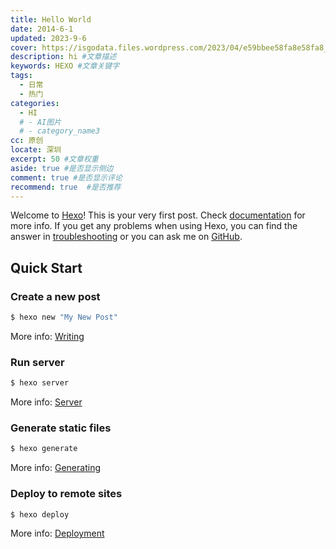 ```yaml
---
title: Hello World
date: 2014-6-1
updated: 2023-9-6
cover: https://isgodata.files.wordpress.com/2023/04/e59bbee58fa8e58fa8_20230401_1640260.webp
description: hi #文章描述
keywords: HEXO #文章关键字
tags:
  - 日常
  - 热门
categories:
  - HI
  # - AI图片
  # - category_name3
cc: 原创
locate: 深圳
excerpt: 50 #文章权重
aside: true #是否显示侧边
comment: true #是否显示评论
recommend: true  #是否推荐
---
```

Welcome to [Hexo](https://hexo.io/)! This is your very first post. Check [documentation](https://hexo.io/docs/) for more info. If you get any problems when using Hexo, you can find the answer in [troubleshooting](https://hexo.io/docs/troubleshooting.html) or you can ask me on [GitHub](https://github.com/hexojs/hexo/issues).
## Quick Start
### Create a new post

``` bash
$ hexo new "My New Post"
```

More info: [Writing](https://hexo.io/docs/writing.html)

### Run server

``` bash
$ hexo server
```

More info: [Server](https://hexo.io/docs/server.html)

### Generate static files

``` bash
$ hexo generate
```

More info: [Generating](https://hexo.io/docs/generating.html)

### Deploy to remote sites

``` bash
$ hexo deploy
```

More info: [Deployment](https://hexo.io/docs/one-command-deployment.html)
